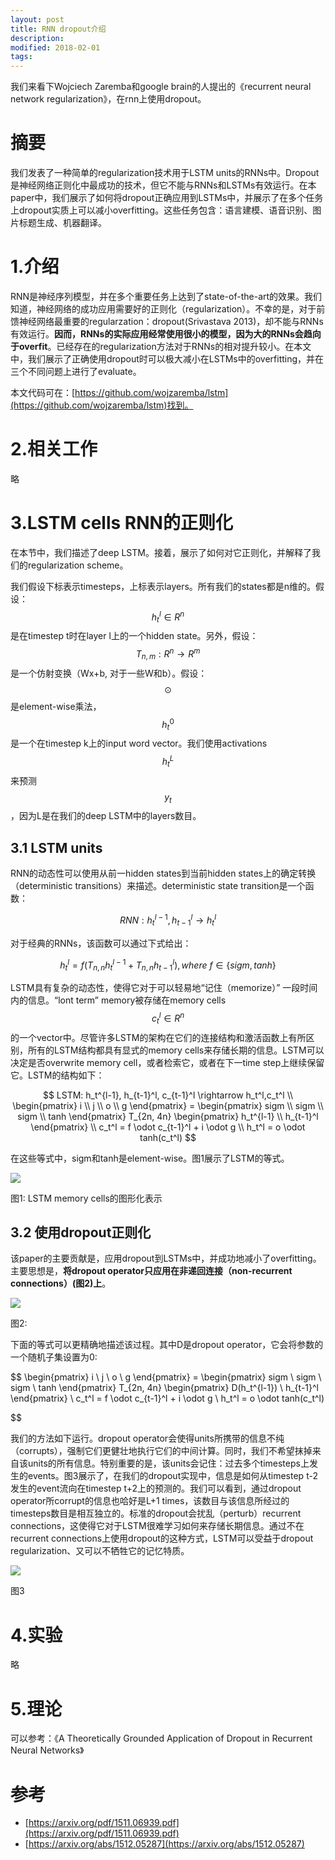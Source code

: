 ```yaml
---
layout: post
title: RNN dropout介绍
description: 
modified: 2018-02-01
tags:
---
```


我们来看下Wojciech Zaremba和google brain的人提出的《recurrent neural network regularization》，在rnn上使用dropout。

# 摘要

我们发表了一种简单的regularization技术用于LSTM units的RNNs中。Dropout是神经网络正则化中最成功的技术，但它不能与RNNs和LSTMs有效运行。在本paper中，我们展示了如何将dropout正确应用到LSTMs中，并展示了在多个任务上dropout实质上可以减小overfitting。这些任务包含：语言建模、语音识别、图片标题生成、机器翻译。

# 1.介绍

RNN是神经序列模型，并在多个重要任务上达到了state-of-the-art的效果。我们知道，神经网络的成功应用需要好的正则化（regularization）。不幸的是，对于前馈神经网络最重要的regularzation：dropout(Srivastava 2013)，却不能与RNNs有效运行。**因而，RNNs的实际应用经常使用很小的模型，因为大的RNNs会趋向于overfit**。已经存在的regularization方法对于RNNs的相对提升较小。在本文中，我们展示了正确使用dropout时可以极大减小在LSTMs中的overfitting，并在三个不同问题上进行了evaluate。

本文代码可在：[https://github.com/wojzaremba/lstm](https://github.com/wojzaremba/lstm)找到。

# 2.相关工作

略

# 3.LSTM cells RNN的正则化

在本节中，我们描述了deep LSTM。接着，展示了如何对它正则化，并解释了我们的regularization scheme。

我们假设下标表示timesteps，上标表示layers。所有我们的states都是n维的。假设：$$h_t^l \in R^n$$是在timestep t时在layer l上的一个hidden state。另外，假设：$$T_{n,m}: R^n \rightarrow R^m$$是一个仿射变换（Wx+b, 对于一些W和b）。假设：$$\odot$$是element-wise乘法，$$h_t^0$$是一个在timestep k上的input word vector。我们使用activations $$h_t^L$$来预测$$y_t$$，因为L是在我们的deep LSTM中的layers数目。

## 3.1 LSTM units

RNN的动态性可以使用从前一hidden states到当前hidden states上的确定转换（deterministic transitions）来描述。deterministic state transition是一个函数：

$$
RNN: h_t^{l-1}, h_{t-1}^l \rightarrow h_t^l
$$

对于经典的RNNs，该函数可以通过下式给出：

$$
h_t^l = f(T_{n,n} h_t^{l-1} + T_{n,n} h_{t-1}^l), where \ f \in \lbrace sigm, tanh \rbrace
$$

LSTM具有复杂的动态性，使得它对于可以轻易地“记住（memorize）”
一段时间内的信息。“lont term” memory被存储在memory cells $$c_t^l \in R^n$$的一个vector中。尽管许多LSTM的架构在它们的连接结构和激活函数上有所区别，所有的LSTM结构都具有显式的memory cells来存储长期的信息。LSTM可以决定是否overwrite memory cell，或者检索它，或者在下一time step上继续保留它。LSTM的结构如下：

$$
LSTM: h_t^{l-1}, h_{t-1}^l, c_{t-1}^l \rightarrow h_t^l,c_t^l \\
\begin{pmatrix}
    i \\
    j \\
    o \\
    g 
\end{pmatrix} = 
\begin{pmatrix}
    sigm \\
    sigm \\
    sigm \\
    tanh 
\end{pmatrix} T_{2n, 4n} 
\begin{pmatrix}
    h_t^{l-1} \\
    h_{t-1}^l 
\end{pmatrix}  \\
c_t^l = f \odot c_{t-1}^l + i \odot g \\
h_t^l = o \odot tanh(c_t^l)
$$

在这些等式中，sigm和tanh是element-wise。图1展示了LSTM的等式。

<img src="http://pic.yupoo.com/wangdren23_v/a8cc0a16/ad837591.jpg">

图1: LSTM memory cells的图形化表示

## 3.2 使用dropout正则化

该paper的主要贡献是，应用dropout到LSTMs中，并成功地减小了overfitting。主要思想是，**将dropout operator只应用在非递回连接（non-recurrent connections）(图2)上**。

<img src="http://pic.yupoo.com/wangdren23_v/5074d637/117eacbf.jpg">

图2: 

下面的等式可以更精确地描述该过程。其中D是dropout operator，它会将参数的一个随机子集设置为0:

$$
\begin{pmatrix}
    i \\
    j \\
    o \\
    g 
\end{pmatrix} = 
\begin{pmatrix}
    sigm \\
    sigm \\
    sigm \\
    tanh 
\end{pmatrix} T_{2n, 4n} 
\begin{pmatrix}
    D(h_t^{l-1}) \\
    h_{t-1}^l 
\end{pmatrix} \\
c_t^l = f \odot c_{t-1}^l + i \odot g \\
h_t^l = o \odot tanh(c_t^l)

$$

我们的方法如下运行。dropout operator会使得units所携带的信息不纯（corrupts），强制它们更健壮地执行它们的中间计算。同时，我们不希望抹掉来自该units的所有信息。特别重要的是，该units会记住：过去多个timesteps上发生的events。图3展示了，在我们的dropout实现中，信息是如何从timestep t-2发生的event流向在timestep t+2上的预测的。我们可以看到，通过dropout operator所corrupt的信息也哈好是L+1 times，该数目与该信息所经过的timesteps数目是相互独立的。标准的dropout会扰乱（perturb）recurrent connections，这使得它对于LSTM很难学习如何来存储长期信息。通过不在recurrent connections上使用dropout的这种方式，LSTM可以受益于dropout regularization、又可以不牺牲它的记忆特质。

<img src="http://pic.yupoo.com/wangdren23_v/a45d852b/1be89610.jpg">

图3

# 4.实验

略

# 5.理论

可以参考：《A Theoretically Grounded Application of Dropout in Recurrent Neural Networks》



# 参考

- [https://arxiv.org/pdf/1511.06939.pdf](https://arxiv.org/pdf/1511.06939.pdf)
- [https://arxiv.org/abs/1512.05287](https://arxiv.org/abs/1512.05287)
